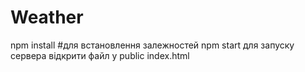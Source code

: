 # Weather
npm install #для встановлення залежностей
npm start для запуску сервера
відкрити файл у public index.html
